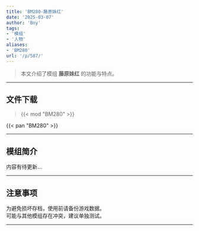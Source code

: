 ```yaml
---
title: 'BM280-藤原妹红'
date: '2025-03-07'
author: 'Bny'
tags:
- '模组'
- '人物'
aliases:
- 'BM280'
url: '/p/587/'
---
```


> 本文介绍了模组 **藤原妹红** 的功能与特点。

---

## 文件下载  

> {{< mod "BM280" >}}  

{{< pan "BM280" >}}  

---

## 模组简介

>  
内容有待更新...  

---

## 注意事项

>  
为避免损坏存档，使用前请备份游戏数据。  
可能与其他模组存在冲突，建议单独测试。  

---

